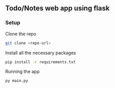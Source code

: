 ## Todo/Notes web app using flask

### Setup
Clone the repo
```bash
git clone <repo-url>
```

Install all the necessary packages
```bash
pip install -r requirements.txt
```

Running the app
```bash
py main.py
```
